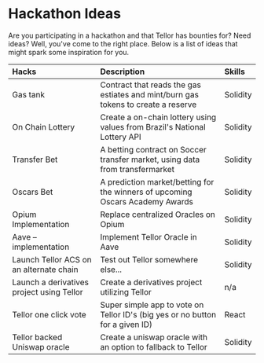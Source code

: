 # Hackathon Ideas

Are you participating in a hackathon and that Tellor has bounties for? Need ideas? Well, you've come to the right place. Below is a list of ideas that might spark some inspiration for you.

| Hacks | Description | Skills |
| :--- | :--- | :--- |
| Gas tank | Contract that reads the gas estiates and mint/burn gas tokens to create a reserve | Solidity |
| On Chain Lottery | Create a on-chain lottery using values from Brazil's National Lottery API | Solidity |
| Transfer Bet | A betting contract on Soccer transfer market, using data from transfermarket | Solidity |
| Oscars Bet | A prediction market/betting for the winners of upcoming Oscars Academy Awards | Solidity |
| Opium Implementation | Replace centralized Oracles on Opium | Solidity |
| Aave – implementation | Implement Tellor Oracle in Aave | Solidity |
| Launch Tellor ACS on an alternate chain | Test out Tellor somewhere else... | Solidity |
| Launch a derivatives project using Tellor | Create a derivatives project utilizing Tellor | n/a |
| Tellor one click vote | Super simple app to vote on Tellor ID's \(big yes or no button for a given ID\) | React |
| Tellor backed Uniswap oracle | Create a uniswap oracle with an option to fallback to Tellor | Solidity |

